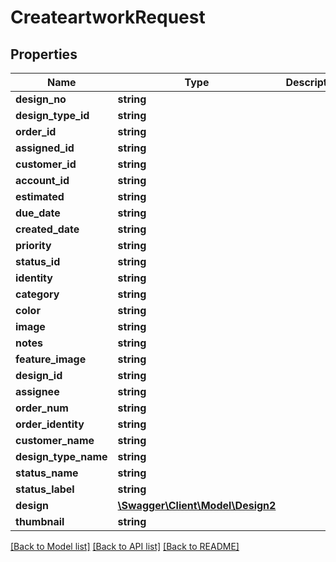 # CreateartworkRequest

## Properties
Name | Type | Description | Notes
------------ | ------------- | ------------- | -------------
**design_no** | **string** |  | 
**design_type_id** | **string** |  | 
**order_id** | **string** |  | 
**assigned_id** | **string** |  | 
**customer_id** | **string** |  | 
**account_id** | **string** |  | 
**estimated** | **string** |  | 
**due_date** | **string** |  | 
**created_date** | **string** |  | 
**priority** | **string** |  | 
**status_id** | **string** |  | 
**identity** | **string** |  | 
**category** | **string** |  | 
**color** | **string** |  | 
**image** | **string** |  | 
**notes** | **string** |  | 
**feature_image** | **string** |  | 
**design_id** | **string** |  | 
**assignee** | **string** |  | 
**order_num** | **string** |  | 
**order_identity** | **string** |  | 
**customer_name** | **string** |  | 
**design_type_name** | **string** |  | 
**status_name** | **string** |  | 
**status_label** | **string** |  | 
**design** | [**\Swagger\Client\Model\Design2**](Design2.md) |  | 
**thumbnail** | **string** |  | 

[[Back to Model list]](../../README.md#documentation-for-models) [[Back to API list]](../../README.md#documentation-for-api-endpoints) [[Back to README]](../../README.md)


